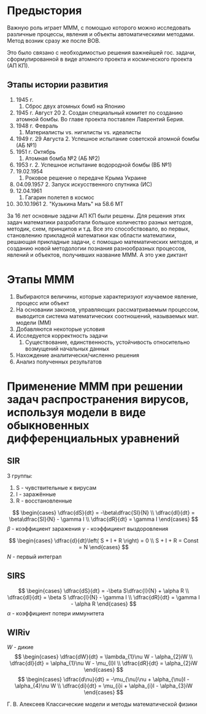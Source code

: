 # Предыстория
Важную роль играет МММ, с помощью которого можно исследовать различные процессы, явления и объекты автоматическими методами.
Метод возник сразу же после ВОВ.

Это было связано с необходимостью решения важнейшей гос. задачи, сформулированной в виде атомного проекта и космического проекта (АП КП).

## Этапы истории развития
1. 1945 г. 
	1. Сброс двух атомных бомб на Японию
2. 1945 г.  Август 20
	2. Создан специальный комитет по созданию атомной бомбы. Во главе проекта поставлен Лаврентий Берия.
3. 1948 г.  Февраль
	1. Материалисты vs. нигилисты vs. идеалисты
4. 1949 г.  29 Августа
	2. Успешное испытание советской атомной бомбы (АБ №1)
5. 1951 г. Октябрь
	1. Атомная бомба №2 (АБ №2)
6. 1953 г. 
	2. Успешное испытание водородной бомбы (ВБ №1)
7. 19.02.1954
	1. Роковое решение о передаче Крыма Украине
8. 04.09.1957
	2. Запуск искусственного спутника (ИС)
9. 12.04.1961
	1. Гагарин полетел в космос
10. 30.10.1961
	2. "Кузькина Мать" на 58.6 МТ

За 16 лет основные задачи АП КП были решены.
Для решения этих задач математики разработали большое количество  разных методов, методик, схем, принципов и т.д.
Все это способствовало, во первых, становлению прикладной математики как области математики, решающая прикладные задачи, с помощью математических методов, и созданию новой методологии познания разнообразных процессов, явлений и объектов, получивших название МММ.
А это уже диктант

# Этапы МММ
1. Выбираются величины, которые характеризуют изучаемое явление, процесс или объект
2. На основании законов, управляющих рассматриваемым процессом, выводится система математических соотношений, называемых мат. модели (ММ)
3. Добавляются некоторые условия
4. Исследуется корректность задачи
	1. Существование, единственность, устойчивость относительно возмущений начальных данных
5. Нахождение аналитически/численно решения
6. Анализ полученных результатов

# Применение МММ при решении задач распространения вирусов, используя модели в виде обыкновенных дифференциальных уравнений
## SIR
3 группы:
1. S - чувствительные к вирусам
2. I - заражённые
3. R - восстановленные

$$
\begin{cases}
\dfrac{dS}{dt} = -\beta\dfrac{SI}{N} \\
\dfrac{dI}{dt} = \beta\dfrac{SI}{N} - \gamma I \\
\dfrac{dR}{dt} = \gamma I
\end{cases}
$$
$\beta$ - коэффициент заражения
$\gamma$ - коэффициент выздоровления

$$
\begin{cases}
\dfrac{d}{dt}\left( S + I + R \right) = 0 \\
S + I + R = Const = N
\end{cases}
$$
$N$ - первый интеграл
## SIRS
$$
\begin{cases}
\dfrac{dS}{dt} = -\beta S\dfrac{I}{N} + \alpha R \\
\dfrac{dI}{dt} = \beta S \dfrac{I}{N} - \gamma I \\
\dfrac{dR}{dt} = \gamma I - \alpha R
\end{cases}
$$
$\alpha$ - коэффициент потери иммунитета
## WIRiv
$W$ - дикие
$$
\begin{cases}
\dfrac{dW}{dt} = \lambda_{1}\nu W - \alpha_{2}iW \\
\dfrac{dI}{dt} = \alpha_{1}\nu W - \mu_{I}I \\
\dfrac{dR}{dt} = \alpha_{2}iW
\end{cases}
$$
$$
\begin{cases}
\dfrac{d\nu}{dt} = -\mu_{\nu}\nu + \alpha_{\nu}I - \alpha_{4}\nu W \\
\dfrac{di}{dt} = \mu_{i}i + \alpha_{i}I - \alpha_{3}iW
\end{cases}
$$

Г. В. Алексеев
	Классические модели и методы математической физики
